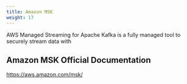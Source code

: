 ```yaml
---
title: Amazon MSK
weight: 17
---
```


AWS Managed Streaming for Apache Kafka is a fully managed tool to securely stream data with 

## Amazon MSK Official Documentation

https://aws.amazon.com/msk/

